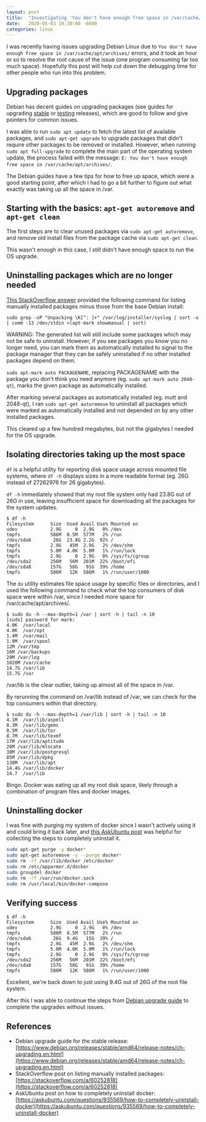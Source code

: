```yaml
---
layout: post
title:  "Investigating 'You don't have enough free space in /var/cache/apt/archives/' errors"
date:   2020-05-03 10:30:00 -0800
categories: linux
---
```


I was recently having issues upgrading Debian Linux due to `You don't have enough free space in /var/cache/apt/archives/` errors, and it took an hour or so to resolve the root cause of the issue (one program consuming far too much space).  Hopefully this post will help cut down the debugging time for other people who run into this problem.

<!--more-->

## Upgrading packages

Debian has decent guides on upgrading packages (see guides for upgrading [stable](https://www.debian.org/releases/stable/amd64/release-notes/ch-upgrading.en.html) or [testing](https://www.debian.org/releases/testing/amd64/release-notes/ch-upgrading.en.html) releases), which are good to follow and give pointers for common issues.

I was able to run `sudo apt update` to fetch the latest list of available packages, and `sudo apt-get upgrade` to upgrade packages that didn't require other packages to be removed or installed.  However, when running `sudo apt full-upgrade` to complete the main part of the operating system update, the process failed with the message: `E: You don't have enough free space in /var/cache/apt/archives/`.

The Debian guides have a few tips for how to free up space, which were a good starting point, after which I had to go a bit further to figure out what exactly was taking up all the space in /var.

## Starting with the basics: `apt-get autoremove` and `apt-get clean`

The first steps are to clear unused packages via `sudo apt-get autoremove`, and remove old install files from the package cache via `sudo apt-get clean`.

This wasn't enough in this case, I still didn't have enough space to run the OS upgrade.

## Uninstalling packages which are no longer needed

[This StackOverflow answer](https://stackoverflow.com/a/60252818) provided the following command for listing manually installed packages minus those from the base Debian install:

`sudo grep -oP "Unpacking \K[^: ]+" /var/log/installer/syslog | sort -u | comm -13 /dev/stdin <(apt-mark showmanual | sort)`

WARNING: The generated list will still include some packages which may not be safe to uninstall.  However, if you see packages you know you no longer need, you can mark them as automatically installed to signal to the package manager that they can be safely uninstalled if no other installed packages depend on them.

`sudo apt-mark auto PACKAGENAME`, replacing PACKAGENAME with the package you don't think you need anymore (eg. `sudo apt-mark auto 2048-qt`), marks the given package as automatically installed.

After marking several packages as automatically installed (eg. mutt and 2048-qt), I ran `sudo apt-get autoremove` to uninstall all packages which were marked as automatically installed and not depended on by any other installed packages.

This cleared up a few hundred megabytes, but not the gigabytes I needed for the OS upgrade.

## Isolating directories taking up the most space

`df` is a helpful utility for reporting disk space usage across mounted file systems, where `df -h` displays sizes in a more readable format (eg. 26G instead of 27262976 for 26 gigabytes).

`df -h` immediately showed that my root file system only had 23.8G out of 26G in use, leaving insufficient space for downloading all the packages for the system updates.

```
$ df -h
Filesystem      Size  Used Avail Use% Mounted on
udev            2.9G     0  2.9G   0% /dev
tmpfs           586M  8.5M  577M   2% /run
/dev/sda6        26G  23.8G 2.2G  92% /
tmpfs           2.9G   45M  2.9G   2% /dev/shm
tmpfs           5.0M  4.0K  5.0M   1% /run/lock
tmpfs           2.9G     0  2.9G   0% /sys/fs/cgroup
/dev/sda2       256M   56M  201M  22% /boot/efi
/dev/sda8       157G   58G   91G  39% /home
tmpfs           586M   12K  586M   1% /run/user/1000
```

The `du` utility estimates file space usage by specific files or directories, and I used the following command to check what the top consumers of disk space were within /var, since I needed more space for /var/cache/apt/archives/.

```
$ sudo du -h --max-depth=1 /var | sort -h | tail -n 10
[sudo] password for mark:
4.0K  /var/local
4.0K  /var/opt
1.4M  /var/mail
1.9M  /var/spool
12M /var/tmp
16M /var/backups
20M /var/log
1020M /var/cache
14.7G /var/lib
15.7G /var
```

/var/lib is the clear outlier, taking up almost all of the space in /var.

By rerunning the command on /var/lib instead of /var, we can check for the top consumers within that directory.

```
$ sudo du -h --max-depth=1 /var/lib | sort -h | tail -n 10
4.1M  /var/lib/aspell
8.3M  /var/lib/gems
8.5M  /var/lib/tor
8.7M  /var/lib/texmf
17M /var/lib/aptitude
26M /var/lib/mlocate
38M /var/lib/postgresql
85M /var/lib/dpkg
130M  /var/lib/apt
14.4G /var/lib/docker
14.7  /var/lib
```

Bingo.  Docker was eating up all my root disk space, likely through a combination of program files and docker images.

## Uninstalling docker

I was fine with purging my system of docker since I wasn't actively using it and could bring it back later, and [this AskUbuntu post](https://askubuntu.com/questions/935569/how-to-completely-uninstall-docker) was helpful for collecting the steps to completely uninstall it.

```sh
sudo apt-get purge -y docker*
sudo apt-get autoremove -y --purge docker*
sudo rm -rf /var/lib/docker /etc/docker
sudo rm /etc/apparmor.d/docker
sudo groupdel docker
sudo rm -rf /var/run/docker.sock
sudo rm /usr/local/bin/docker-compose
```

## Verifying success

```
$ df -h
Filesystem      Size  Used Avail Use% Mounted on
udev            2.9G     0  2.9G   0% /dev
tmpfs           586M  8.5M  577M   2% /run
/dev/sda6        26G  9.4G   15G  39% /
tmpfs           2.9G   45M  2.9G   2% /dev/shm
tmpfs           5.0M  4.0K  5.0M   1% /run/lock
tmpfs           2.9G     0  2.9G   0% /sys/fs/cgroup
/dev/sda2       256M   56M  201M  22% /boot/efi
/dev/sda8       157G   58G   91G  39% /home
tmpfs           586M   12K  586M   1% /run/user/1000
```

Excellent, we're back down to just using 9.4G out of 26G of the root file system.

After this I was able to continue the steps from [Debian upgrade guide](https://www.debian.org/releases/stable/amd64/release-notes/ch-upgrading.en.html) to complete the upgrades without issues.

## References

* Debian upgrade guide for the stable release: [https://www.debian.org/releases/stable/amd64/release-notes/ch-upgrading.en.html](https://www.debian.org/releases/stable/amd64/release-notes/ch-upgrading.en.html)
* StackOverflow post on listing manually installed packages: [https://stackoverflow.com/a/60252818](https://stackoverflow.com/a/60252818)
* AskUbuntu post on how to completely uninstall docker: [https://askubuntu.com/questions/935569/how-to-completely-uninstall-docker](https://askubuntu.com/questions/935569/how-to-completely-uninstall-docker)
